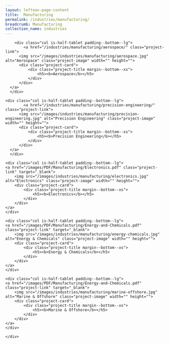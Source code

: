 ```yaml
---
layout: leftnav-page-content
title:  Manufacturing
permalink: /industries/manufacturing/
breadcrumb: Manufacturing
collection_name: industries
---
```


<div>
	<div class="row is-multiline">

		<div class="col is-half-tablet padding--bottom--lg">
			<a href="/industries/manufacturing/aerospace/" class="project-link">
	      <img src="/images/industries/manufacturing/aerospace.jpg" alt="Aerospace" class="project-image" width="" height="">
	      <div class="project-card">
	          <div class="project-title margin--bottom--xs">
	              <h5><b>Aerospace</b></h5>
	          </div>
	      </div>
      </a>
	  </div>

    <div class="col is-half-tablet padding--bottom--lg">
			<a href="/industries/manufacturing/precision-engineering/" class="project-link">
	      <img src="/images/industries/manufacturing/precision-engineering.jpg" alt="Precision Engineering" class="project-image" width="" height="">
	      <div class="project-card">
	          <div class="project-title margin--bottom--xs">
	              <h5><b>Precision Engineering</b></h5>
	          </div>
	      </div>
      </a>
	  </div>

    <div class="col is-half-tablet padding--bottom--lg">
    <a href="/images/PDF/Manufacturing/Electronics.pdf" class="project-link" target="_blank">
        <img src="/images/industries/manufacturing/electronics.jpg" alt="Electronics" class="project-image" width="" height="">
        <div class="project-card">
            <div class="project-title margin--bottom--xs">
                <h5><b>Electronics</b></h5>
            </div>
        </div>
	</a>
    </div>

    <div class="col is-half-tablet padding--bottom--lg">
    <a href="/images/PDF/Manufacturing/Energy-and-Chemicals.pdf" class="project-link" target="_blank">
        <img src="/images/industries/manufacturing/energy-chemicals.jpg" alt="Energy & Chemicals" class="project-image" width="" height="">
        <div class="project-card">
            <div class="project-title margin--bottom--xs">
                <h5><b>Energy & Chemicals</b></h5>
            </div>
        </div>
	</a>
    </div>

    <div class="col is-half-tablet padding--bottom--lg"> 
    <a href="/images/PDF/Manufacturing/Energy-and-Chemicals.pdf" class="project-link" target="_blank">
        <img src="/images/industries/manufacturing/marine-offshore.jpg" alt="Marine & Offshore" class="project-image" width="" height="">
        <div class="project-card">
            <div class="project-title margin--bottom--xs">
                <h5><b>Marine & Offshore</b></h5>
            </div>
        </div>
	</a>
    </div> 

    </div>
</div>
